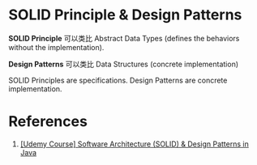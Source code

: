 # SOLID Principle & Design Patterns

**SOLID Principle** 可以类比 Abstract Data Types (defines the behaviors without the implementation). 

**Design Patterns** 可以类比 Data Structures (concrete implementation)

SOLID Principles are specifications. Design Patterns are concrete implementation.


# References

1. [[Udemy Course] Software Architecture (SOLID) & Design Patterns in Java](https://www.udemy.com/course/basics-of-software-architecture-design-in-java/)

